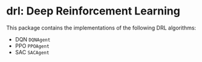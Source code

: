 drl: Deep Reinforcement Learning
=======================

This package contains the implementations of the following DRL algorithms:

- DQN  `DQNAgent`
- PPO  `PPOAgent`
- SAC  `SACAgent`

